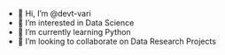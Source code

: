 - 👋 Hi, I’m @devt-vari
- 👀 I’m interested in Data Science
- 🌱 I’m currently learning Python
- 💞️ I’m looking to collaborate on Data Research Projects

<!---
devt-vari/devt-vari is a ✨ special ✨ repository because its `README.md` (this file) appears on your GitHub profile.
You can click the Preview link to take a look at your changes.
--->
